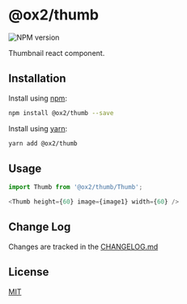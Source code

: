 # @ox2/thumb
![NPM version](https://img.shields.io/badge/npm-private-orange.svg?style=flat)
<!-- ![NPM version](https://img.shields.io/npm/v/@ox2/thumb.svg?style=flat) -->

Thumbnail react component.

## Installation
Install using [npm](http://npmjs.com):
```sh
npm install @ox2/thumb --save
```
Install using [yarn](http://yarnpkg.com):
```sh
yarn add @ox2/thumb
```

## Usage
```js
import Thumb from '@ox2/thumb/Thumb';

<Thumb height={60} image={image1} width={60} />


```

## Change Log
Changes are tracked in the [CHANGELOG.md](https://github.com/ox2/thumb/blob/master/CHANGELOG.md)

## License
[MIT](https://github.com/ox2/thumb/blob/master/LICENSE)
